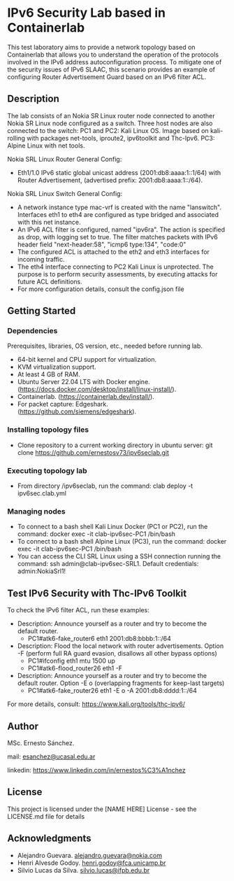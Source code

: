 # IPv6 Security Lab based in Containerlab
This test laboratory aims to provide a network topology based on Containerlab that allows you to understand the operation of the protocols involved in the IPv6 address autoconfiguration process.
To mitigate one of the security issues of IPv6 SLAAC, this scenario provides an example of configuring Router Advertisement Guard based on an IPv6 filter ACL.


## Description

The lab consists of an Nokia SR Linux router node connected to another Nokia SR Linux node configured as a switch. Three host nodes are also connected to the switch:
PC1 and PC2: Kali Linux OS. Image based on kali-rolling with packages net-tools, iproute2, ipv6toolkit and Thc-Ipv6.
PC3: Alpine Linux with net tools.

Nokia SRL Linux Router General Config:
* Eth1/1.0 IPv6 static global unicast address (2001:db8:aaaa:1::1/64) with Router Advertisement, (advertised prefix: 2001:db8:aaaa:1::/64).

Nokia SRL Linux Switch General Config:
* A network instance type mac-vrf is created with the name "lanswitch". Interfaces eth1 to eth4 are configured as type bridged and associated with this net instance.
* An IPv6 ACL filter is configured, named "ipv6ra". The action is specified as drop, with logging set to true. The filter matches packets with IPv6 header field "next-header:58", "icmp6 type:134", "code:0"
* The configured ACL is attached to the eth2 and eth3 interfaces for incoming traffic.
* The eth4 interface connecting to PC2 Kali Linux is unprotected. The purpose is to perform security assessments, by executing attacks for future ACL definitions.
* For more configuration details, consult the config.json file
## Getting Started

### Dependencies

Prerequisites, libraries, OS version, etc., needed before running lab.
* 64-bit kernel and CPU support for virtualization.
* KVM virtualization support.
* At least 4 GB of RAM.
* Ubuntu Server 22.04 LTS with Docker engine. (https://docs.docker.com/desktop/install/linux-install/).
* Containerlab. (https://containerlab.dev/install/).
* For packet capture: Edgeshark. (https://github.com/siemens/edgeshark). 
### Installing topology files

* Clone repository to a current working directory in ubuntu server: git clone https://github.com/ernestosv73/ipv6seclab.git

### Executing topology lab

* From directory /ipv6seclab, run the command: clab deploy -t ipv6sec.clab.yml

### Managing nodes

* To connect to a bash shell Kali Linux Docker (PC1 or PC2), run the command: docker exec -it clab-ipv6sec-PC1 /bin/bash
* To connect to a bash shell Alpine Linux (PC3), run the command: docker exec -it clab-ipv6sec-PC1 /bin/bash
* You can access the CLI SRL Linux using a SSH connection running the command: ssh admin@clab-ipv6sec-SRL1. Default credentials: admin:NokiaSrl1!
 

## Test IPv6 Security with Thc-IPv6 Toolkit

To check the IPv6 filter ACL, run these examples:
* Description: Announce yourself as a router and try to become the default router.
  * PC1#atk6-fake_router6 eth1 2001:db8:bbbb:1::/64
* Description: Flood the local network with router advertisements. Option -F (perform full RA guard evasion, disallows all other bypass options)
  * PC1#ifconfig eth1 mtu 1500 up
  * PC1#atk6-flood_router26 eth1 -F
* Description: Announce yourself as a router and try to become the default router. Option -E o (overlapping fragments for keep-last targets)
  * PC1#atk6-fake_router26 eth1 -E o -A 2001:db8:dddd:1::/64

For more details, consult: https://www.kali.org/tools/thc-ipv6/

## Author

MSc. Ernesto Sánchez. 

mail: esanchez@ucasal.edu.ar

linkedin: https://www.linkedin.com/in/ernestos%C3%A1nchez


## License

This project is licensed under the [NAME HERE] License - see the LICENSE.md file for details

## Acknowledgments

* Alejandro Guevara. alejandro.guevara@nokia.com
* Henri Alvesde Godoy. henri.godoy@fca.unicamp.br
* Silvio Lucas da Silva. silvio.lucas@ifpb.edu.br 
